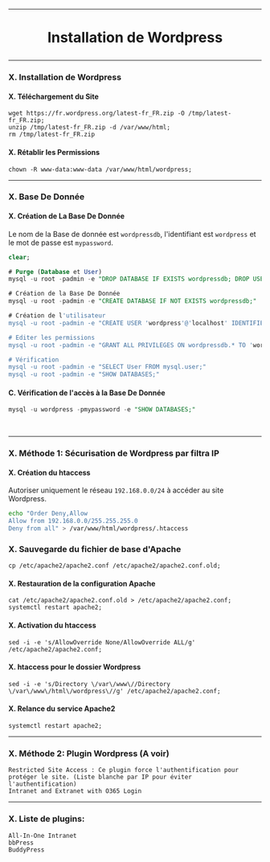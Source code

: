 -----------------------------------------------------------------------------------------------------------------------------------------------------------------------------------
# <p align='center'> Installation de Wordpress </p>

-----------------------------------------------------------------------------------------------------------------------------------------------------------------------------------
### X. Installation de Wordpress
#### X. Téléchargement du Site
```
wget https://fr.wordpress.org/latest-fr_FR.zip -O /tmp/latest-fr_FR.zip;
unzip /tmp/latest-fr_FR.zip -d /var/www/html;
rm /tmp/latest-fr_FR.zip
```

#### X. Rétablir les Permissions
```
chown -R www-data:www-data /var/www/html/wordpress;
```

-----------------------------------------------------------------------------------------------------------------------------------------------------------------------------------
### X. Base De Donnée
#### X. Création de La Base De Donnée
Le nom de la Base de donnée est `wordpressdb`, l'identifiant est `wordpress` et le mot de passe est `mypassword`.
```sql
clear;

# Purge (Database et User)
mysql -u root -padmin -e "DROP DATABASE IF EXISTS wordpressdb; DROP USER IF EXISTS 'wordpress'@'localhost';"

# Création de la Base De Donnée
mysql -u root -padmin -e "CREATE DATABASE IF NOT EXISTS wordpressdb;"

# Création de l'utilisateur
mysql -u root -padmin -e "CREATE USER 'wordpress'@'localhost' IDENTIFIED BY 'mypassword';"

# Editer les permissions
mysql -u root -padmin -e "GRANT ALL PRIVILEGES ON wordpressdb.* TO 'wordpress'@'localhost';FLUSH PRIVILEGES;"

# Vérification
mysql -u root -padmin -e "SELECT User FROM mysql.user;"
mysql -u root -padmin -e "SHOW DATABASES;"
```

#### C. Vérification de l'accès à la Base De Donnée
```sql
mysql -u wordpress -pmypassword -e "SHOW DATABASES;"
```
<br />

-----------------------------------------------------------------------------------------------------------------------------------------------------------------------------------
### X. Méthode 1: Sécurisation de Wordpress par filtra IP
#### X. Création du htaccess
Autoriser uniquement le réseau `192.168.0.0/24` à accéder au site Wordpress.
```bash
echo "Order Deny,Allow
Allow from 192.168.0.0/255.255.255.0
Deny from all" > /var/www/html/wordpress/.htaccess
```

### X. Sauvegarde du fichier de base d'Apache
```
cp /etc/apache2/apache2.conf /etc/apache2/apache2.conf.old;
```

#### X. Restauration de la configuration Apache
```
cat /etc/apache2/apache2.conf.old > /etc/apache2/apache2.conf;
systemctl restart apache2;
```

#### X. Activation du htaccess
```
sed -i -e 's/AllowOverride None/AllowOverride ALL/g' /etc/apache2/apache2.conf;
```
#### X. htaccess pour le dossier Wordpress
```
sed -i -e 's/Directory \/var\/www\//Directory \/var\/www\/html\/wordpress\//g' /etc/apache2/apache2.conf;
```

#### X. Relance du service Apache2
```
systemctl restart apache2;
```


-----------------------------------------------------------------------------------------------------------------------------------------------------------------------------------
### X. Méthode 2: Plugin Wordpress (A voir)
```
Restricted Site Access : Ce plugin force l'authentification pour protéger le site. (Liste blanche par IP pour éviter l'authentification)
Intranet and Extranet with O365 Login
```

-----------------------------------------------------------------------------------------------------------------------------------------------------------------------------------
### X. Liste de plugins:
```
All-In-One Intranet
bbPress
BuddyPress
```
